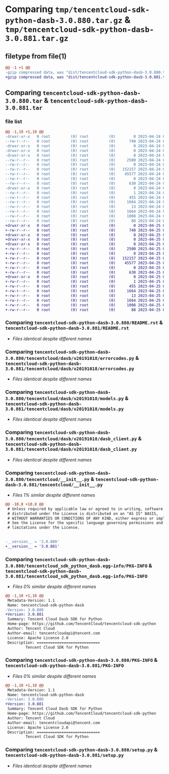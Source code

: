 # Comparing `tmp/tencentcloud-sdk-python-dasb-3.0.880.tar.gz` & `tmp/tencentcloud-sdk-python-dasb-3.0.881.tar.gz`

## filetype from file(1)

```diff
@@ -1 +1 @@
-gzip compressed data, was "dist/tencentcloud-sdk-python-dasb-3.0.880.tar", last modified: Mon Apr 24 03:02:02 2023, max compression
+gzip compressed data, was "dist/tencentcloud-sdk-python-dasb-3.0.881.tar", last modified: Tue Apr 25 00:34:55 2023, max compression
```

## Comparing `tencentcloud-sdk-python-dasb-3.0.880.tar` & `tencentcloud-sdk-python-dasb-3.0.881.tar`

### file list

```diff
@@ -1,19 +1,19 @@
-drwxr-xr-x   0 root         (0) root         (0)        0 2023-04-24 03:02:02.000000 tencentcloud-sdk-python-dasb-3.0.880/
--rw-r--r--   0 root         (0) root         (0)      740 2023-04-24 03:02:02.000000 tencentcloud-sdk-python-dasb-3.0.880/README.rst
-drwxr-xr-x   0 root         (0) root         (0)        0 2023-04-24 03:02:02.000000 tencentcloud-sdk-python-dasb-3.0.880/tencentcloud/
-drwxr-xr-x   0 root         (0) root         (0)        0 2023-04-24 03:02:02.000000 tencentcloud-sdk-python-dasb-3.0.880/tencentcloud/dasb/
-drwxr-xr-x   0 root         (0) root         (0)        0 2023-04-24 03:02:02.000000 tencentcloud-sdk-python-dasb-3.0.880/tencentcloud/dasb/v20191018/
--rw-r--r--   0 root         (0) root         (0)     2500 2023-04-24 03:02:02.000000 tencentcloud-sdk-python-dasb-3.0.880/tencentcloud/dasb/v20191018/errorcodes.py
--rw-r--r--   0 root         (0) root         (0)        0 2023-04-24 03:02:02.000000 tencentcloud-sdk-python-dasb-3.0.880/tencentcloud/dasb/v20191018/__init__.py
--rw-r--r--   0 root         (0) root         (0)   152157 2023-04-24 03:02:02.000000 tencentcloud-sdk-python-dasb-3.0.880/tencentcloud/dasb/v20191018/models.py
--rw-r--r--   0 root         (0) root         (0)    45577 2023-04-24 03:02:02.000000 tencentcloud-sdk-python-dasb-3.0.880/tencentcloud/dasb/v20191018/dasb_client.py
--rw-r--r--   0 root         (0) root         (0)        0 2023-04-24 03:02:02.000000 tencentcloud-sdk-python-dasb-3.0.880/tencentcloud/dasb/__init__.py
--rw-r--r--   0 root         (0) root         (0)      630 2023-04-24 03:02:02.000000 tencentcloud-sdk-python-dasb-3.0.880/tencentcloud/__init__.py
-drwxr-xr-x   0 root         (0) root         (0)        0 2023-04-24 03:02:02.000000 tencentcloud-sdk-python-dasb-3.0.880/tencentcloud_sdk_python_dasb.egg-info/
--rw-r--r--   0 root         (0) root         (0)        1 2023-04-24 03:02:02.000000 tencentcloud-sdk-python-dasb-3.0.880/tencentcloud_sdk_python_dasb.egg-info/dependency_links.txt
--rw-r--r--   0 root         (0) root         (0)      455 2023-04-24 03:02:02.000000 tencentcloud-sdk-python-dasb-3.0.880/tencentcloud_sdk_python_dasb.egg-info/SOURCES.txt
--rw-r--r--   0 root         (0) root         (0)     1664 2023-04-24 03:02:02.000000 tencentcloud-sdk-python-dasb-3.0.880/tencentcloud_sdk_python_dasb.egg-info/PKG-INFO
--rw-r--r--   0 root         (0) root         (0)       13 2023-04-24 03:02:02.000000 tencentcloud-sdk-python-dasb-3.0.880/tencentcloud_sdk_python_dasb.egg-info/top_level.txt
--rw-r--r--   0 root         (0) root         (0)     1664 2023-04-24 03:02:02.000000 tencentcloud-sdk-python-dasb-3.0.880/PKG-INFO
--rw-r--r--   0 root         (0) root         (0)     1008 2023-04-24 03:02:02.000000 tencentcloud-sdk-python-dasb-3.0.880/setup.py
--rw-r--r--   0 root         (0) root         (0)       88 2023-04-24 03:02:02.000000 tencentcloud-sdk-python-dasb-3.0.880/setup.cfg
+drwxr-xr-x   0 root         (0) root         (0)        0 2023-04-25 00:34:55.000000 tencentcloud-sdk-python-dasb-3.0.881/
+-rw-r--r--   0 root         (0) root         (0)      740 2023-04-25 00:34:55.000000 tencentcloud-sdk-python-dasb-3.0.881/README.rst
+drwxr-xr-x   0 root         (0) root         (0)        0 2023-04-25 00:34:55.000000 tencentcloud-sdk-python-dasb-3.0.881/tencentcloud/
+drwxr-xr-x   0 root         (0) root         (0)        0 2023-04-25 00:34:55.000000 tencentcloud-sdk-python-dasb-3.0.881/tencentcloud/dasb/
+drwxr-xr-x   0 root         (0) root         (0)        0 2023-04-25 00:34:55.000000 tencentcloud-sdk-python-dasb-3.0.881/tencentcloud/dasb/v20191018/
+-rw-r--r--   0 root         (0) root         (0)     2500 2023-04-25 00:34:55.000000 tencentcloud-sdk-python-dasb-3.0.881/tencentcloud/dasb/v20191018/errorcodes.py
+-rw-r--r--   0 root         (0) root         (0)        0 2023-04-25 00:34:55.000000 tencentcloud-sdk-python-dasb-3.0.881/tencentcloud/dasb/v20191018/__init__.py
+-rw-r--r--   0 root         (0) root         (0)   152157 2023-04-25 00:34:55.000000 tencentcloud-sdk-python-dasb-3.0.881/tencentcloud/dasb/v20191018/models.py
+-rw-r--r--   0 root         (0) root         (0)    45577 2023-04-25 00:34:55.000000 tencentcloud-sdk-python-dasb-3.0.881/tencentcloud/dasb/v20191018/dasb_client.py
+-rw-r--r--   0 root         (0) root         (0)        0 2023-04-25 00:34:55.000000 tencentcloud-sdk-python-dasb-3.0.881/tencentcloud/dasb/__init__.py
+-rw-r--r--   0 root         (0) root         (0)      630 2023-04-25 00:34:55.000000 tencentcloud-sdk-python-dasb-3.0.881/tencentcloud/__init__.py
+drwxr-xr-x   0 root         (0) root         (0)        0 2023-04-25 00:34:55.000000 tencentcloud-sdk-python-dasb-3.0.881/tencentcloud_sdk_python_dasb.egg-info/
+-rw-r--r--   0 root         (0) root         (0)        1 2023-04-25 00:34:55.000000 tencentcloud-sdk-python-dasb-3.0.881/tencentcloud_sdk_python_dasb.egg-info/dependency_links.txt
+-rw-r--r--   0 root         (0) root         (0)      455 2023-04-25 00:34:55.000000 tencentcloud-sdk-python-dasb-3.0.881/tencentcloud_sdk_python_dasb.egg-info/SOURCES.txt
+-rw-r--r--   0 root         (0) root         (0)     1664 2023-04-25 00:34:55.000000 tencentcloud-sdk-python-dasb-3.0.881/tencentcloud_sdk_python_dasb.egg-info/PKG-INFO
+-rw-r--r--   0 root         (0) root         (0)       13 2023-04-25 00:34:55.000000 tencentcloud-sdk-python-dasb-3.0.881/tencentcloud_sdk_python_dasb.egg-info/top_level.txt
+-rw-r--r--   0 root         (0) root         (0)     1664 2023-04-25 00:34:55.000000 tencentcloud-sdk-python-dasb-3.0.881/PKG-INFO
+-rw-r--r--   0 root         (0) root         (0)     1008 2023-04-25 00:34:55.000000 tencentcloud-sdk-python-dasb-3.0.881/setup.py
+-rw-r--r--   0 root         (0) root         (0)       88 2023-04-25 00:34:55.000000 tencentcloud-sdk-python-dasb-3.0.881/setup.cfg
```

### Comparing `tencentcloud-sdk-python-dasb-3.0.880/README.rst` & `tencentcloud-sdk-python-dasb-3.0.881/README.rst`

 * *Files identical despite different names*

### Comparing `tencentcloud-sdk-python-dasb-3.0.880/tencentcloud/dasb/v20191018/errorcodes.py` & `tencentcloud-sdk-python-dasb-3.0.881/tencentcloud/dasb/v20191018/errorcodes.py`

 * *Files identical despite different names*

### Comparing `tencentcloud-sdk-python-dasb-3.0.880/tencentcloud/dasb/v20191018/models.py` & `tencentcloud-sdk-python-dasb-3.0.881/tencentcloud/dasb/v20191018/models.py`

 * *Files identical despite different names*

### Comparing `tencentcloud-sdk-python-dasb-3.0.880/tencentcloud/dasb/v20191018/dasb_client.py` & `tencentcloud-sdk-python-dasb-3.0.881/tencentcloud/dasb/v20191018/dasb_client.py`

 * *Files identical despite different names*

### Comparing `tencentcloud-sdk-python-dasb-3.0.880/tencentcloud/__init__.py` & `tencentcloud-sdk-python-dasb-3.0.881/tencentcloud/__init__.py`

 * *Files 1% similar despite different names*

```diff
@@ -10,8 +10,8 @@
 # Unless required by applicable law or agreed to in writing, software
 # distributed under the License is distributed on an "AS IS" BASIS,
 # WITHOUT WARRANTIES OR CONDITIONS OF ANY KIND, either express or implied.
 # See the License for the specific language governing permissions and
 # limitations under the License.
 
 
-__version__ = '3.0.880'
+__version__ = '3.0.881'
```

### Comparing `tencentcloud-sdk-python-dasb-3.0.880/tencentcloud_sdk_python_dasb.egg-info/PKG-INFO` & `tencentcloud-sdk-python-dasb-3.0.881/tencentcloud_sdk_python_dasb.egg-info/PKG-INFO`

 * *Files 0% similar despite different names*

```diff
@@ -1,10 +1,10 @@
 Metadata-Version: 1.1
 Name: tencentcloud-sdk-python-dasb
-Version: 3.0.880
+Version: 3.0.881
 Summary: Tencent Cloud Dasb SDK for Python
 Home-page: https://github.com/TencentCloud/tencentcloud-sdk-python
 Author: Tencent Cloud
 Author-email: tencentcloudapi@tencent.com
 License: Apache License 2.0
 Description: ============================
         Tencent Cloud SDK for Python
```

### Comparing `tencentcloud-sdk-python-dasb-3.0.880/PKG-INFO` & `tencentcloud-sdk-python-dasb-3.0.881/PKG-INFO`

 * *Files 0% similar despite different names*

```diff
@@ -1,10 +1,10 @@
 Metadata-Version: 1.1
 Name: tencentcloud-sdk-python-dasb
-Version: 3.0.880
+Version: 3.0.881
 Summary: Tencent Cloud Dasb SDK for Python
 Home-page: https://github.com/TencentCloud/tencentcloud-sdk-python
 Author: Tencent Cloud
 Author-email: tencentcloudapi@tencent.com
 License: Apache License 2.0
 Description: ============================
         Tencent Cloud SDK for Python
```

### Comparing `tencentcloud-sdk-python-dasb-3.0.880/setup.py` & `tencentcloud-sdk-python-dasb-3.0.881/setup.py`

 * *Files identical despite different names*

